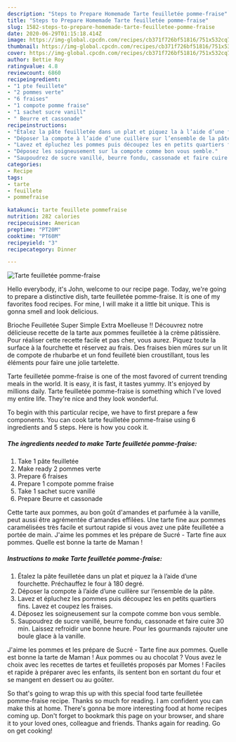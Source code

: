 ```yaml
---
description: "Steps to Prepare Homemade Tarte feuilletée pomme-fraise"
title: "Steps to Prepare Homemade Tarte feuilletée pomme-fraise"
slug: 1582-steps-to-prepare-homemade-tarte-feuilletee-pomme-fraise
date: 2020-06-29T01:15:18.414Z
image: https://img-global.cpcdn.com/recipes/cb371f726bf51816/751x532cq70/tarte-feuilletee-pomme-fraise-photo-principale-de-la-recette.jpg
thumbnail: https://img-global.cpcdn.com/recipes/cb371f726bf51816/751x532cq70/tarte-feuilletee-pomme-fraise-photo-principale-de-la-recette.jpg
cover: https://img-global.cpcdn.com/recipes/cb371f726bf51816/751x532cq70/tarte-feuilletee-pomme-fraise-photo-principale-de-la-recette.jpg
author: Bettie Roy
ratingvalue: 4.8
reviewcount: 6860
recipeingredient:
- "1 pte feuillete"
- "2 pommes verte"
- "6 fraises"
- "1 compote pomme fraise"
- "1 sachet sucre vanill"
- " Beurre et cassonade"
recipeinstructions:
- "Étalez la pâte feuilletée dans un plat et piquez la à l’aide d’une fourchette. Préchauffez le four à 180 degré."
- "Déposer la compote à l’aide d’une cuillère sur l’ensemble de la pâte."
- "Lavez et épluchez les pommes puis découpez les en petits quartiers fins. Lavez et coupez les fraises."
- "Déposez les soigneusement sur la compote comme bon vous semble."
- "Saupoudrez de sucre vanillé, beurre fondu, cassonade et faire cuire 30 min. Laissez refroidir une bonne heure. Pour les gourmands rajouter une boule glace à la vanille."
categories:
- Recipe
tags:
- tarte
- feuillete
- pommefraise

katakunci: tarte feuillete pommefraise 
nutrition: 282 calories
recipecuisine: American
preptime: "PT20M"
cooktime: "PT60M"
recipeyield: "3"
recipecategory: Dinner

---
```



![Tarte feuilletée pomme-fraise](https://img-global.cpcdn.com/recipes/cb371f726bf51816/751x532cq70/tarte-feuilletee-pomme-fraise-photo-principale-de-la-recette.jpg)

Hello everybody, it's John, welcome to our recipe page. Today, we're going to prepare a distinctive dish, tarte feuilletée pomme-fraise. It is one of my favorites food recipes. For mine, I will make it a little bit unique. This is gonna smell and look delicious.

Brioche Feuilletée Super Simple Extra Moelleuse ‼️ Découvrez notre délicieuse recette de la tarte aux pommes feuilletée à la crème pâtissière. Pour réaliser cette recette facile et pas cher, vous aurez. Piquez toute la surface à la fourchette et réservez au frais. Des fraises bien mûres sur un lit de compote de rhubarbe et un fond feuilleté bien croustillant, tous les éléments pour faire une jolie tartelette.

Tarte feuilletée pomme-fraise is one of the most favored of current trending meals in the world. It is easy, it is fast, it tastes yummy. It's enjoyed by millions daily. Tarte feuilletée pomme-fraise is something which I've loved my entire life. They're nice and they look wonderful.


To begin with this particular recipe, we have to first prepare a few components. You can cook tarte feuilletée pomme-fraise using 6 ingredients and 5 steps. Here is how you cook it.

<!--inarticleads1-->

##### The ingredients needed to make Tarte feuilletée pomme-fraise:

1. Take 1 pâte feuilletée
1. Make ready 2 pommes verte
1. Prepare 6 fraises
1. Prepare 1 compote pomme fraise
1. Take 1 sachet sucre vanillé
1. Prepare  Beurre et cassonade


Cette tarte aux pommes, au bon goût d&#39;amandes et parfumée à la vanille, peut aussi être agrémentée d&#39;amandes effilées. Une tarte fine aux pommes caramélisées très facile et surtout rapide si vous avez une pâte feuilletée a portée de main. J&#39;aime les pommes et les prépare de Sucré - Tarte fine aux pommes. Quelle est bonne la tarte de Maman ! 

<!--inarticleads2-->

##### Instructions to make Tarte feuilletée pomme-fraise:

1. Étalez la pâte feuilletée dans un plat et piquez la à l’aide d’une fourchette. Préchauffez le four à 180 degré.
1. Déposer la compote à l’aide d’une cuillère sur l’ensemble de la pâte.
1. Lavez et épluchez les pommes puis découpez les en petits quartiers fins. Lavez et coupez les fraises.
1. Déposez les soigneusement sur la compote comme bon vous semble.
1. Saupoudrez de sucre vanillé, beurre fondu, cassonade et faire cuire 30 min. Laissez refroidir une bonne heure. Pour les gourmands rajouter une boule glace à la vanille.


J&#39;aime les pommes et les prépare de Sucré - Tarte fine aux pommes. Quelle est bonne la tarte de Maman ! Aux pommes ou au chocolat ? Vous avez le choix avec les recettes de tartes et feuilletés proposés par Momes ! Faciles et rapide à préparer avec les enfants, ils sentent bon en sortant du four et se mangent en dessert ou au goûter. 

So that's going to wrap this up with this special food tarte feuilletée pomme-fraise recipe. Thanks so much for reading. I am confident you can make this at home. There's gonna be more interesting food at home recipes coming up. Don't forget to bookmark this page on your browser, and share it to your loved ones, colleague and friends. Thanks again for reading. Go on get cooking!
